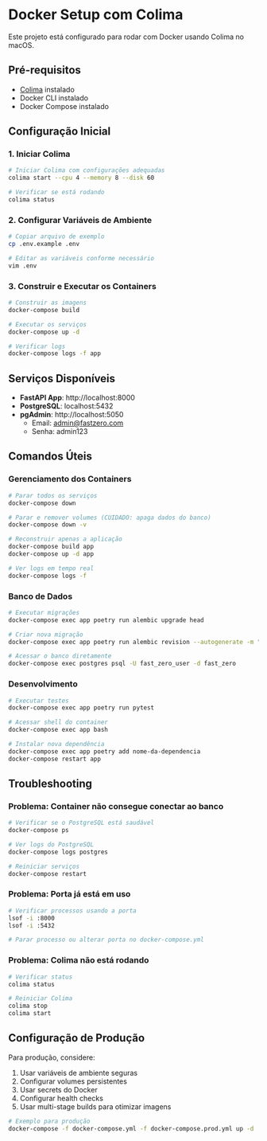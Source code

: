 # Docker Setup com Colima

Este projeto está configurado para rodar com Docker usando Colima no macOS.

## Pré-requisitos

- [Colima](https://github.com/abiosoft/colima) instalado
- Docker CLI instalado
- Docker Compose instalado

## Configuração Inicial

### 1. Iniciar Colima

```bash
# Iniciar Colima com configurações adequadas
colima start --cpu 4 --memory 8 --disk 60

# Verificar se está rodando
colima status
```

### 2. Configurar Variáveis de Ambiente

```bash
# Copiar arquivo de exemplo
cp .env.example .env

# Editar as variáveis conforme necessário
vim .env
```

### 3. Construir e Executar os Containers

```bash
# Construir as imagens
docker-compose build

# Executar os serviços
docker-compose up -d

# Verificar logs
docker-compose logs -f app
```

## Serviços Disponíveis

- **FastAPI App**: http://localhost:8000
- **PostgreSQL**: localhost:5432
- **pgAdmin**: http://localhost:5050
  - Email: admin@fastzero.com
  - Senha: admin123

## Comandos Úteis

### Gerenciamento dos Containers

```bash
# Parar todos os serviços
docker-compose down

# Parar e remover volumes (CUIDADO: apaga dados do banco)
docker-compose down -v

# Reconstruir apenas a aplicação
docker-compose build app
docker-compose up -d app

# Ver logs em tempo real
docker-compose logs -f
```

### Banco de Dados

```bash
# Executar migrações
docker-compose exec app poetry run alembic upgrade head

# Criar nova migração
docker-compose exec app poetry run alembic revision --autogenerate -m "Descrição da migração"

# Acessar o banco diretamente
docker-compose exec postgres psql -U fast_zero_user -d fast_zero
```

### Desenvolvimento

```bash
# Executar testes
docker-compose exec app poetry run pytest

# Acessar shell do container
docker-compose exec app bash

# Instalar nova dependência
docker-compose exec app poetry add nome-da-dependencia
docker-compose restart app
```

## Troubleshooting

### Problema: Container não consegue conectar ao banco

```bash
# Verificar se o PostgreSQL está saudável
docker-compose ps

# Ver logs do PostgreSQL
docker-compose logs postgres

# Reiniciar serviços
docker-compose restart
```

### Problema: Porta já está em uso

```bash
# Verificar processos usando a porta
lsof -i :8000
lsof -i :5432

# Parar processo ou alterar porta no docker-compose.yml
```

### Problema: Colima não está rodando

```bash
# Verificar status
colima status

# Reiniciar Colima
colima stop
colima start
```

## Configuração de Produção

Para produção, considere:

1. Usar variáveis de ambiente seguras
2. Configurar volumes persistentes
3. Usar secrets do Docker
4. Configurar health checks
5. Usar multi-stage builds para otimizar imagens

```bash
# Exemplo para produção
docker-compose -f docker-compose.yml -f docker-compose.prod.yml up -d
```